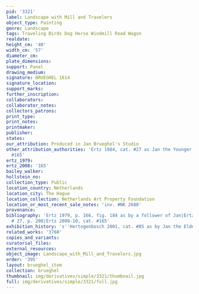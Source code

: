 ```yaml
---
pid: '3321'
label: Landscape with Mill and Travelers
object_type: Painting
genre: Landscape
tags: Traveling Birds Dog Horse Windmill Road Wagon
realdate: 
height_cm: '40'
width_cm: '57'
diameter_cm: 
plate_dimensions: 
support: Panel
drawing_medium: 
signature: BRUEGHEL 1614
signature_location: 
support_marks: 
further_inscription: 
collaborators: 
collaborator_notes: 
collectors_patrons: 
print_type: 
print_notes: 
printmaker: 
publisher: 
states: 
our_attribution: Produced in Jan Brueghel's Studio
other_attribution_authorities: 'Ertz 1984, cat. #27 as Jan the Younger|Ertz 2008-10,
  #165'
ertz_1979: 
ertz_2008: '165'
bailey_walker: 
hollstein_no: 
collection_type: Public
location_country: Netherlands
location_city: The Hague
location_collection: Netherlands Art Property Foundation
location_or_most_recent_sale_notes: 'inv. #NK 2688'
provenance: 
bibliography: 'Ertz 1979, p. 166, fig. 184 as by a follower of Jan|Ertz 1984, cat.
  # 27, p. 208|Ertz 2008-10, cat. #165'
exhibition_history: 's''Hertogenbosch 2001, cat. #85 as by Jan the Elder'
related_works: '3760'
copies_and_variants: 
curatorial_files: 
external_resources: 
object_image: Landscape_with_Mill_and_Travelers.jpg
order: '395'
layout: brueghel_item
collection: brueghel
thumbnail: img/derivatives/simple/3321/thumbnail.jpg
full: img/derivatives/simple/3321/full.jpg
---
```

